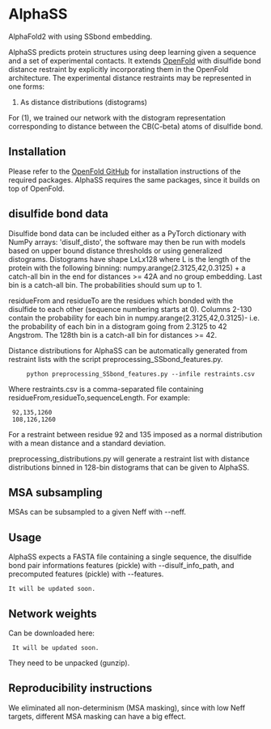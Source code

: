 # AlphaSS
AlphaFold2 with using SSbond embedding.

AlphaSS predicts protein structures using deep learning given a sequence and a set of experimental contacts. It extends [OpenFold](https://github.com/aqlaboratory/openfold) with disulfide bond distance restraint by explicitly incorporating them in the OpenFold architecture. The experimental distance restraints may be represented in one forms:

1. As distance distributions (distograms) 

For (1), we trained our network with the distogram representation corresponding to distance between the CB(C-beta) atoms of disulfide bond.


## Installation

Please refer to the [OpenFold GitHub](https://github.com/aqlaboratory/openfold#installation-linux) for installation instructions of the required packages. AlphaSS requires the same packages, since it builds on top of OpenFold.  

## disulfide bond data

Disulfide bond data can be included either as a PyTorch dictionary with NumPy arrays: 'disulf_disto', the software may then be run with models based on upper bound distance thresholds or using generalized distograms. Distograms have shape LxLx128 where L is the length of the protein with the following binning: numpy.arange(2.3125,42,0.3125) + a catch-all bin in the end for distances >= 42A and no group embedding. Last bin is a catch-all bin. The probabilities should sum up to 1. 

residueFrom and residueTo are the residues which bonded with the disulfide to each other (sequence numbering starts at 0). Columns 2-130 contain the probability for each bin in numpy.arange(2.3125,42,0.3125)- i.e. the probability of each bin in a distogram going from 2.3125 to 42 Angstrom. The 128th bin is a catch-all bin for distances >= 42. 

Distance distributions for AlphaSS can be automatically generated from restraint lists with the script preprocessing_SSbond_features.py.
```
     python preprocessing_SSbond_features.py --infile restraints.csv
```

Where restraints.csv is a comma-separated file containing residueFrom,residueTo,sequenceLength. For example:

     92,135,1260
     108,126,1260
    
For a restraint between residue 92 and 135 imposed as a normal distribution with a mean distance and a standard deviation.

preprocessing_distributions.py will generate a restraint list with distance distributions binned in 128-bin distograms that can be given to AlphaSS.

## MSA subsampling

MSAs can be subsampled to a given Neff with --neff. 

## Usage

AlphaSS expects a FASTA file containing a single sequence, the disulfide bond pair informations features (pickle) with --disulf_info_path, and precomputed features (pickle) with --features. 

```
It will be updated soon.
```


## Network weights

Can be downloaded here: 

     It will be updated soon.
They need to be unpacked (gunzip).


## Reproducibility instructions

We eliminated all non-determinism (MSA masking), since with low Neff targets, different MSA masking can have a big effect.
